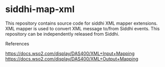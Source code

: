 # siddhi-map-xml

This repository contains source code for siddhi XML mapper extensions. XML mapper is used to convert XML message to/from Siddhi events. This repository can be independently released from Siddhi.

References

https://docs.wso2.com/display/DAS400/XML+Input+Mapping
https://docs.wso2.com/display/DAS400/XML+Output+Mapping
